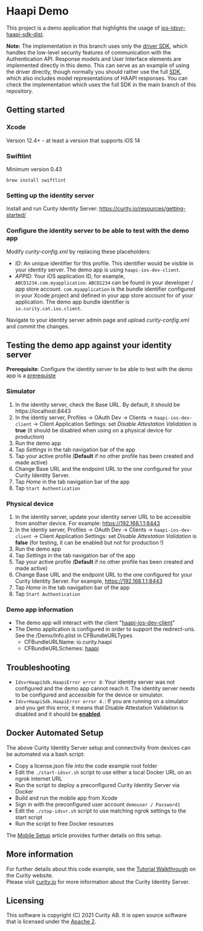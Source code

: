 # Haapi Demo

This project is a demo application that highlights the usage of [ios-idsvr-haapi-sdk-dist](https://github.com/curityio/ios-idsvr-haapi-sdk-dist). 

**Note:** The implementation in this branch uses only the [driver SDK](https://curity.io/docs/haapi-ios-driver/latest/),
which handles the low-level security features of communication with the Authentication API. Response models
and User Interface elements are implemented directly in this demo. This can serve as an example of using
the driver directly, though normally you should rather use the full [SDK](https://curity.io/docs/haapi-ios-sdk/latest/),
which also includes model representations of HAAPI responses. You can check the implementation which uses
the full SDK in the main branch of this repository.

## Getting started

### Xcode

Version 12.4+ - at least a version that supports iOS 14

### Swiftlint 

Minimum version 0.43

```
brew install swiftlint
```

### Setting up the identity server

Install and run Curity Identity Server: https://curity.io/resources/getting-started/ 

### Configure the identity server to be able to test with the demo app

Modify *curity-config.xml* by replacing these placeholders:

- $ID$: An unique identifier for this profile. This identifier would be visible in your identity server. The demo app is using `haapi-ios-dev-client`. 
- $APPID$: Your iOS application ID, for example, `ABCD1234.com.myapplication`. `ABCD1234` can be found in your developer / app store account. `com.myapplication` is the bundle identifier configured in your Xcode project and defined in your app store account for of your application. The demo app bundle identifier is `io.curity.cat.ios.client`. 

Navigate to your identity server admin page and upload *curity-config.xml* and commit the changes.

## Testing the demo app against your identity server

__Prerequisite__: Configure the identity server to be able to test with the demo app is a <u>prerequiste</u> 

### Simulator

1. In the identity server, check the Base URL. By default, it should be https://localhost:8443
2. In the identiy server, Profiles -> OAuth Dev -> Clients -> `haapi-ios-dev-client` -> Client Application Settings: set _Disable Attestation Validation_ is **true** (it should be disabled when using on a physical device for production)
3. Run the demo app
4. Tap *Settings* in the tab navigation bar of the app
5. Tap your active profile (**Default** if no other profile has been created and made active)
6. Change Base URL and the endpoint URL to the one configured for your Curity Identity Server. 
7. Tap *Home* in the tab navigation bar of the app
8. Tap `Start Authentication`

### Physical device 

1. In the identity server, update your identity server URL to be accessible from another device. For example: https://192.168.1.1:8443
2. In the identiy server, Profiles -> OAuth Dev -> Clients -> `haapi-ios-dev-client` -> Client Application Settings: set _Disable Attestation Validation_ is **false** (for testing, it can be enabled but not for production !)
3. Run the demo app
4. Tap *Settings* in the tab navigation bar of the app
5. Tap your active profile (**Default** if no other profile has been created and made active)
6. Change Base URL and the endpoint URL to the one configured for your Curity Identity Server. For example, https://192.168.1.1:8443
7. Tap *Home* in the tab navigation bar of the app
8. Tap `Start Authentication`

### Demo app information

- The demo app will interact with the client "<u>haapi-ios-dev-client</u>"
- The Demo application is configured in order to support the redirect-uris. See the /Demo/Info.plist in CFBundleURLTypes
  - CFBundleURLName: io.curity.haapi
  - CFBundleURLSchemes: <u>haapi</u>

## Troubleshooting

- `IdsvrHaapiSdk.HaapiError error 8`: Your identity server was not configured and the demo app cannot reach it. The identity server needs to be configured and accessible for the device or simulator.
- `IdsvrHaapiSdk.HaapiError error 4.`: If you are running on a simulator and you get this error, it means that Disable Attestation Validation is disabled and it should be **<u>enabled</u>**. 

## Docker Automated Setup

The above Curity Identity Server setup and connectivity from devices can be automated via a bash script:

- Copy a license.json file into the code example root folder
- Edit the `./start-idsvr.sh` script to use either a local Docker URL on an ngrok internet URL
- Run the script to deploy a preconfigured Curity Identity Server via Docker
- Build and run the mobile app from Xcode
- Sign in with the preconfigured user account `demouser / Password1`
- Edit the `./stop-idsvr.sh` script to use matching ngrok settings to the start script
- Run the script to free Docker resources

The [Mobile Setup](https://curity.io/resources/learn/mobile-setup-ngrok/) article provides further details on this setup.

## More information

For further details about this code example, see the [Tutorial Walkthrough](https://curity.io/resources/learn/swift-ios-haapi/) on the Curity website.\
Please visit [curity.io](https://curity.io/) for more information about the Curity Identity Server.

## Licensing

This software is copyright (C) 2021 Curity AB. It is open source software that is licensed under the [Apache 2](https://github.com/curityio/react-assisted-token-website/blob/master/LICENSE).

